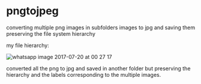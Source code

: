 # pngtojpeg
converting multiple png images in subfolders images to jpg and saving them preserving the file system hierarchy


my file hierarchy:

![whatsapp image 2017-07-20 at 00 27 17](https://user-images.githubusercontent.com/26388650/28405682-69f1f06c-6ce2-11e7-8585-761068a20f1e.jpeg)


converted all the png to jpg and saved in another folder but preserving the hierarchy and the labels corresponding to the multiple images. 
